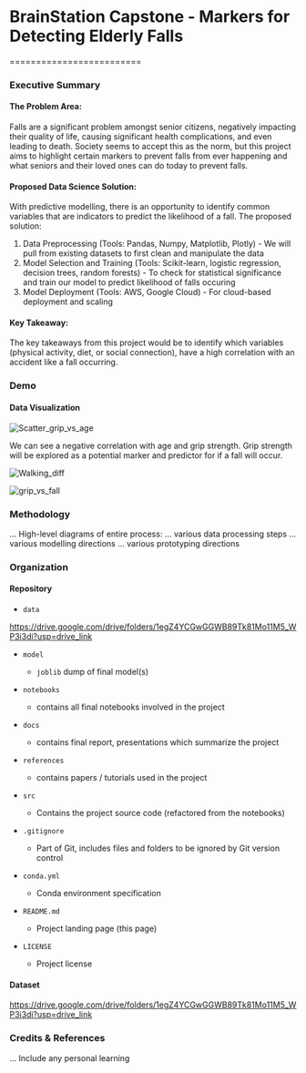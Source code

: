# BrainStation Capstone - Markers for Detecting Elderly Falls
=========================

### Executive Summary

#### The Problem Area: 
Falls are a significant problem amongst senior citizens, negatively impacting their quality of life, causing significant health complications, and even leading to death. Society seems to accept this as the norm, but this project aims to highlight certain markers to prevent falls from ever happening and what seniors and their loved ones can do today to prevent falls. 

#### Proposed Data Science Solution:
With predictive modelling, there is an opportunity to identify common variables that are indicators to predict the likelihood of a fall. The proposed solution:
1) Data Preprocessing (Tools: Pandas, Numpy, Matplotlib, Plotly) - We will pull from existing datasets to first clean and manipulate the data
2) Model Selection and Training (Tools: Scikit-learn, logistic regression, decision trees, random forests) - To check for statistical significance and train our model to predict likelihood of falls occuring
3) Model Deployment (Tools: AWS, Google Cloud) - For cloud-based deployment and scaling

#### Key Takeaway:
The key takeaways from this project would be to identify which variables (physical activity, diet, or social connection), have a high correlation with an accident like a fall occurring. 

### Demo

#### Data Visualization

![Scatter_grip_vs_age](https://github.com/timpengg/bstn_capstone_Apr2024/assets/124457182/44388a22-75dc-4a2b-8fe8-10ec7665f948)

We can see a negative correlation with age and grip strength. Grip strength will be explored as a potential marker and predictor for if a fall will occur. 

![Walking_diff](https://github.com/timpengg/bstn_capstone_Apr2024/assets/124457182/eb42445e-e5c1-47c9-9c7e-dae6fd42a6f0)

![grip_vs_fall](https://github.com/timpengg/bstn_capstone_Apr2024/assets/124457182/e677acf4-2632-4625-993f-fd765c5c8a37)


### Methodology



... High-level diagrams of entire process:
...     various data processing steps
...     various modelling directions
...     various prototyping directions


### Organization

#### Repository 

* `data`
  
https://drive.google.com/drive/folders/1egZ4YCGwGGWB89Tk81Mo11M5_WP3i3di?usp=drive_link

* `model`
    - `joblib` dump of final model(s)

* `notebooks`
    - contains all final notebooks involved in the project

* `docs`
    - contains final report, presentations which summarize the project

* `references`
    - contains papers / tutorials used in the project

* `src`
    - Contains the project source code (refactored from the notebooks)

* `.gitignore`
    - Part of Git, includes files and folders to be ignored by Git version control

* `conda.yml`
    - Conda environment specification

* `README.md`
    - Project landing page (this page)

* `LICENSE`
    - Project license

#### Dataset

https://drive.google.com/drive/folders/1egZ4YCGwGGWB89Tk81Mo11M5_WP3i3di?usp=drive_link

### Credits & References

... Include any personal learning
